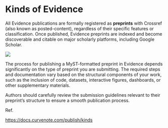 
# Kinds of Evidence

All Evidence publications are formally registered as **preprints** with Crossref (also known as posted-content), regardless of their specific features or classification. Once published, Evidence preprints are indexed and become discoverable and citable on major scholarly platforms, including Google Scholar.

![](https://raw.githubusercontent.com/evidencepub/brand/main/misc/png/levels.png)

The process for publishing a MyST-formatted preprint in Evidence depends significantly on the type of preprint you are submitting. The required steps and documentation vary based on the structural components of your work, such as the inclusion of code, datasets, interactive figures, dashboards, or other supplementary materials. 

Authors should carefully review the submission guidelines relevant to their preprint’s structure to ensure a smooth publication process.


Ref.

https://docs.curvenote.com/publish/kinds